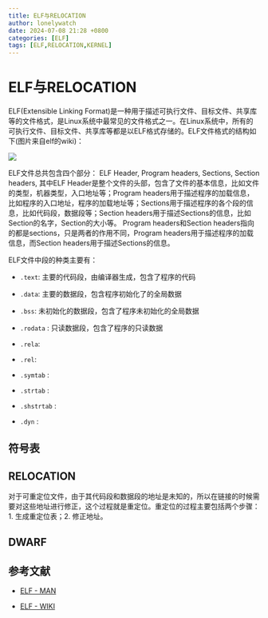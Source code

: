 ```yaml
---
title: ELF与RELOCATION
author: lonelywatch
date: 2024-07-08 21:28 +0800
categories: [ELF]
tags: [ELF,RELOCATION,KERNEL]   
---
```


# ELF与RELOCATION

ELF(Extensible Linking Format)是一种用于描述可执行文件、目标文件、共享库等的文件格式，是Linux系统中最常见的文件格式之一。在Linux系统中，所有的可执行文件、目标文件、共享库等都是以ELF格式存储的。ELF文件格式的结构如下(图片来自elf的wiki)：

![](https://lonelywatch-1306651324.cos.ap-beijing.myqcloud.com/image-20240712164552778.png)

ELF文件总共包含四个部分： ELF Header, Program headers, Sections, Section headers, 其中ELF Header是整个文件的头部，包含了文件的基本信息，比如文件的类型，机器类型，入口地址等；Program headers用于描述程序的加载信息，比如程序的入口地址，程序的加载地址等；Sections用于描述程序的各个段的信息，比如代码段，数据段等；Section headers用于描述Sections的信息，比如Section的名字，Section的大小等。 Program headers和Section headers指向的都是sections，只是两者的作用不同，Program headers用于描述程序的加载信息，而Section headers用于描述Sections的信息。

ELF文件中段的种类主要有：

 - `.text`: 主要的代码段，由编译器生成，包含了程序的代码

 - `.data`: 主要的数据段，包含程序初始化了的全局数据

 - `.bss`: 未初始化的数据段，包含了程序未初始化的全局数据

 - `.rodata` : 只读数据段，包含了程序的只读数据

 - `.rela`:

 - `.rel`:

 - `.symtab` :

 - `.strtab` : 

 - `.shstrtab` : 
 
 - `.dyn` : 


## 符号表



## RELOCATION

对于可重定位文件，由于其代码段和数据段的地址是未知的，所以在链接的时候需要对这些地址进行修正，这个过程就是重定位。重定位的过程主要包括两个步骤：1. 生成重定位表；2. 修正地址。



## DWARF


## 参考文献

- [ELF - MAN](https://man7.org/linux/man-pages/man5/elf.5.html)

- [ELF - WIKI](https://en.wikipedia.org/wiki/Executable_and_Linkable_Format)






